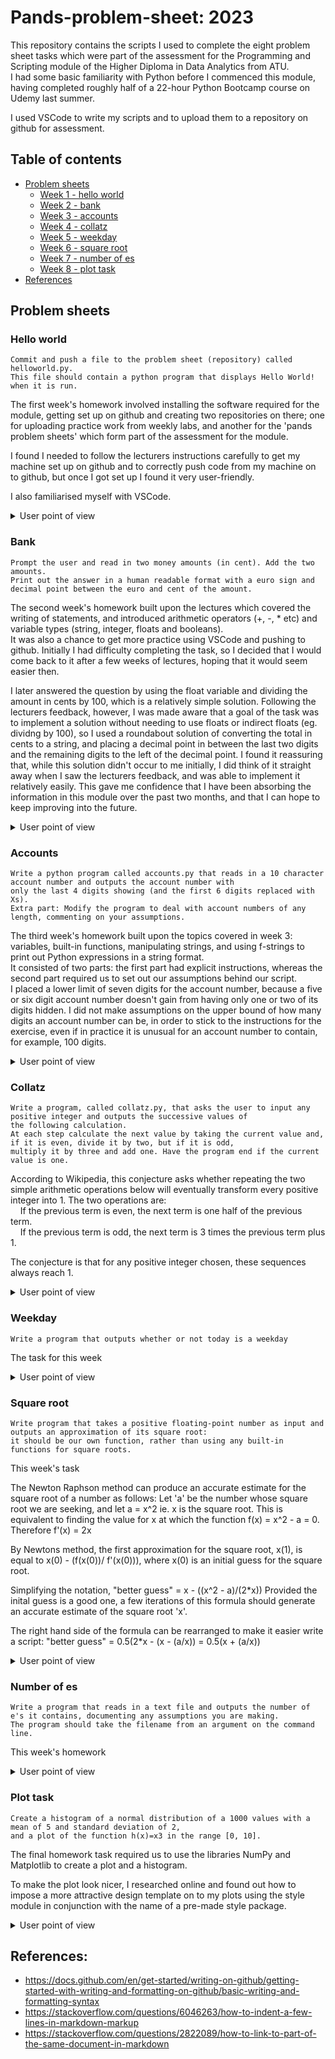 # Pands-problem-sheet: 2023

This repository contains the scripts I used to complete the eight problem sheet tasks which were part of the assessment for the Programming and Scripting module of the Higher Diploma in Data Analytics from ATU. \
I had some basic familiarity with Python before I commenced this module, having completed roughly half of a 22-hour Python Bootcamp course on Udemy last summer.

I used VSCode to write my scripts and to upload them to a repository on github for assessment.


## Table of contents
* [Problem sheets](#problem-sheets)
    * [Week 1 - hello world](#hello-world)
    * [Week 2 - bank](#bank)
    * [Week 3 - accounts](#accounts)
    * [Week 4 - collatz](#collatz)
    * [Week 5 - weekday](#weekday)
    * [Week 6 - square root](#square-root)
    * [Week 7 - number of es](#number-of-es)
    * [Week 8 - plot task](#plot-task)
* [References](#references)

## Problem sheets

### Hello world 
    
    Commit and push a file to the problem sheet (repository) called helloworld.py.
    This file should contain a python program that displays Hello World! when it is run.

The first week's homework involved installing the software required for the module, getting set up on github and creating two repositories on there; one for uploading practice work from weekly labs, and another for the 'pands problem sheets' which form part of the assessment for the module.

I found I needed to follow the lecturers instructions carefully to get my machine set up on github and to correctly push code from my machine on to github, but once I got set up I found it very user-friendly.

I also familiarised myself with VSCode.


<details>
           <summary>User point of view</summary>
           <p>
         
User call of the script is :

```
python .\01_helloworld.py
```
User input:
```
(N/A)     
```
User output is :
```
Hello World!
```
</p>
</details>



### Bank
    
    Prompt the user and read in two money amounts (in cent). Add the two amounts.
    Print out the answer in a human readable format with a euro sign and decimal point between the euro and cent of the amount.

The second week's homework built upon the lectures which covered the writing of statements, and introduced arithmetic operators (+, -, * etc) and variable types (string, integer, floats and booleans). \
It was also a chance to get more practice using VSCode and pushing to github. Initially I had difficulty completing the task, so I decided that I would come back to it after a few weeks of lectures, hoping that it would seem easier then. 

I later answered the question by using the float variable and dividing the amount in cents by 100, which is a relatively simple solution. Following the lecturers feedback, however, I was made aware that a goal of the task was to implement a solution without needing to use floats or indirect floats (eg. dividng by 100), so I used a roundabout solution of converting the total in cents to a string, and placing a decimal point in between the last two digits and the remaining digits to the left of the decimal point. I found it reassuring that, while this solution didn't occur to me initially, I did think of it straight away when I saw the lecturers feedback, and was able to implement it relatively easily. This gave me confidence that I have been absorbing the information in this module over the past two months, and that I can hope to keep improving into the future.


<details>
           <summary>User point of view</summary>
           <p>
         
User call of the script is :
```
python .\02_bank.py
```
User input:
```
Enter amount 1 in cents: 88
Enter amount 2 in cents: 67        
```
User output is :
```
€1.55
```
</p>
</details>



### Accounts
    
    Write a python program called accounts.py that reads in a 10 character account number and outputs the account number with 
    only the last 4 digits showing (and the first 6 digits replaced with Xs).
    Extra part: Modify the program to deal with account numbers of any length, commenting on your assumptions.

The third week's homework built upon the topics covered in week 3: variables, built-in functions, manipulating strings, and using f-strings to print out Python expressions in a string format.\
It consisted of two parts: the first part had explicit instructions, whereas the second part required us to set out our assumptions behind our script. \
I placed a lower limit of seven digits for the account number, because a five or six digit account number doesn't gain from having only one or two of its digits hidden. I did not make assumptions on the upper bound of how many digits an account number can be, in order to stick to the instructions for the exercise, even if in practice it is unusual for an account number to contain, for example, 100 digits.


<details>
           <summary>User point of view</summary>
           <p>
         
User call of the first script is :

```
python .\03_accounts.py
```
User input:
```
Please enter a ten digit number: 3456345678
```
User output is : 
```
XXXXXX5678
```
User call of the second script is :
```
python .\03_accounts.extra.py
```
User input:
```
Please enter a number containing seven or more digits: 67891234567      
```
User output is : 
```
XXXXXXX4567
```
</p>
</details>


### Collatz
    
    Write a program, called collatz.py, that asks the user to input any positive integer and outputs the successive values of 
    the following calculation.
    At each step calculate the next value by taking the current value and, if it is even, divide it by two, but if it is odd,
    multiply it by three and add one. Have the program end if the current value is one.
    

According to Wikipedia, this conjecture asks whether repeating the two simple arithmetic operations 
below will eventually transform every positive integer into 1. The two operations are: \
&nbsp;&nbsp;&nbsp;&nbsp;If the previous term is even, the next term is one half of the previous term. \
&nbsp;&nbsp;&nbsp;&nbsp;If the previous term is odd, the next term is 3 times the previous term plus 1.

The conjecture is that for any positive integer chosen, these sequences always reach 1.


<details>
           <summary>User point of view</summary>
           <p>
         
User call of the script is :
```
python .\04_collatz.py
```
User input:
```
Enter an integer greater than 1: 75
```
User output is :
```
75 226 113 340 170 85 256 128 64 32 16 8 4 2 1 :
And so another positive integer succumbs to the gravitational pull of the Collatz conjecture
```
</p>
</details>


### Weekday
    
    Write a program that outputs whether or not today is a weekday

The task for this week


<details>
           <summary>User point of view</summary>
           <p>
         
User call of the script is :
```
python .\05_weekday.py
```
User input:
```
(N/A)       
```
User output on a weekday (example) :
```
Today it is Monday, which unfortunately is a weekday!
```
User output on a weekend (example) :
```
Today it is Saturday, which thankfully is the weekend!
```
</p>
</details>


### Square root
    
    Write program that takes a positive floating-point number as input and outputs an approximation of its square root:
    it should be our own function, rather than using any built-in functions for square roots.

This week's task 

The Newton Raphson method can produce an accurate estimate for the square root of a number as follows:
Let 'a' be the number whose square root we are seeking, and let a = x^2 ie. x is the square root.
This is equivalent to finding the value for x at which the function f(x) = x^2 - a = 0. 
Therefore f'(x) = 2x

By Newtons method, the first approximation for the square root, x(1), is equal to x(0) - (f(x(0))/ f'(x(0))), 
where x(0) is an initial guess for the square root.

Simplifying the notation, "better guess" = x - ((x^2 - a)/(2*x))
Provided the inital guess is a good one, a few iterations of this formula should generate an accurate 
estimate of the square root 'x'. 

The right hand side of the formula can be rearranged to make it easier write a script:
"better guess" = 0.5(2*x - (x - (a/x)) 
= 0.5(x + (a/x)) 


<details>
           <summary>User point of view</summary>
           <p>
         
User call of the script is :
```
python .\06_square.root.py
```
User input:
```
Choose a positive floating-point number: 499
```
User output is :
```
22.338307903688676
```
</p>
</details>



### Number of es
    
    Write a program that reads in a text file and outputs the number of e's it contains, documenting any assumptions you are making.
    The program should take the filename from an argument on the command line.
  
This week's homework 


<details>
           <summary>User point of view</summary>
           <p>
         
User call of the script is :
```
python .\07_numberofes.py hardtimeschapter1.txt
```
User input:
```
(N/A) - the script runs correctly when the user includes the name of the text file to be read as the first argument 
following the name of the script, when calling the script.
```
User output is :
```
The letter 'e' appears in the file '.\hardtimes_chapter1.txt' 181 times.
```
</p>
</details>



### Plot task
    
    Create a histogram of a normal distribution of a 1000 values with a mean of 5 and standard deviation of 2, 
    and a plot of the function h(x)=x3 in the range [0, 10].

The final homework task required us to use the libraries NumPy and Matplotlib to create a plot and a histogram.

To make the plot look nicer, I researched online and found out how to impose a more attractive design template on to my plots using the style module in conjunction with the name of a pre-made style package.


<details>
           <summary>User point of view</summary>
           <p>
         
User call of the histogram script is :    
```
python .\08_plottask_hist.py          
```
User input:          
```
(N/A)         
```
              
User output is :
              
![image](https://user-images.githubusercontent.com/108928457/231457162-623a5b16-187f-4d96-8c72-a48f200d484b.png)

```      
```
User call of the plot script is :
```
python .\08_plottask_plot.py
```
User input:
```
(N/A)
```
User output is :

![image](https://user-images.githubusercontent.com/108928457/231454780-25e9478b-0715-4a95-bb11-fed77d277e7d.png)

      
</p>
</details>
              


## References:

   * https://docs.github.com/en/get-started/writing-on-github/getting-started-with-writing-and-formatting-on-github/basic-writing-and-formatting-syntax
   * https://stackoverflow.com/questions/6046263/how-to-indent-a-few-lines-in-markdown-markup
   * https://stackoverflow.com/questions/2822089/how-to-link-to-part-of-the-same-document-in-markdown

              
